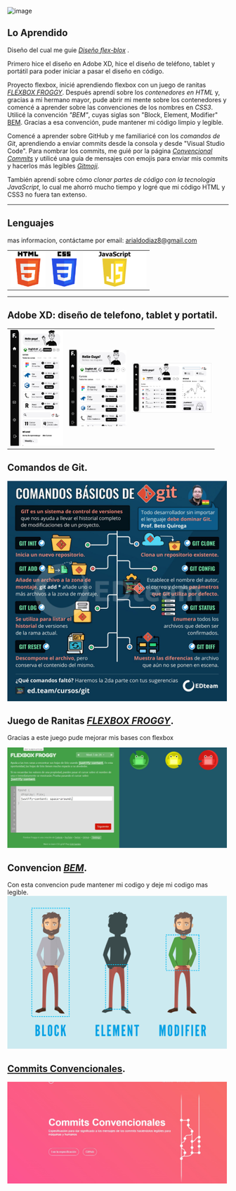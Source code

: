 ![image](https://github.com/arialdodev/dashboard-con-flexbox/assets/139005415/6b78684a-8d94-4c2a-9cb0-c559633fddf5)

## Lo Aprendido

Diseño del cual me guie <a href="https://co.pinterest.com/pin/618189486381336452/" target="_blank"> *Diseño flex-blox*</a> .

Primero hice el diseño en Adobe XD, hice el diseño de teléfono, tablet y portátil para poder iniciar a pasar el diseño en código.

Proyecto flexbox, inicié aprendiendo flexbox con un juego de ranitas <a href="https://flexboxfroggy.com/#es" target="_blank"> *FLEXBOX FROGGY*</a>. Después aprendí sobre los *contenedores en HTML* y, gracias a mi hermano mayor, pude abrir mi mente sobre los contenedores y comencé a aprender sobre las convenciones de los nombres en *CSS3*. Utilicé la convención *"BEM"*, cuyas siglas son "Block, Element, Modifier" <a href="https://www.freecodecamp.org/news/css-naming-conventions-that-will-save-you-hours-of-debugging-35cea737d849/" target="_blank">BEM</a>. Gracias a esa convención, pude mantener mi código limpio y legible.

Comencé a aprender sobre GitHub y me familiaricé con los *comandos de Git*, aprendiendo a enviar commits desde la consola y desde "Visual Studio Code". Para nombrar los commits, me guié por la página <a href="https://www.conventionalcommits.org/es/v1.0.0/" target="_blank">*Convencional Commits*</a> y utilicé una guía de mensajes con emojis para enviar mis commits y hacerlos más legibles <a href="https://gitmoji.dev/" target="_blank">*Gitmoji*</a>.

También aprendí sobre cómo *clonar partes de código con la tecnología JavaScript*, lo cual me ahorró mucho tiempo y logré que mi código HTML y CSS3 no fuera tan extenso.

---

## Lenguajes

mas informacion, contáctame por email: arialdodiaz8@gmail.com

<table>
<tr>
<td align="center"><img src="images/html-logo.png" width="80"></td>
<td align="center"><img src="images/css-logo.png" width="57"></td>
<td align="center"><img src="images/javascript-logo.png" width="145"></td>
</tr>
</table>

---
## Adobe XD: diseño de telefono, tablet y portatil.
<table>
<tr>
<td align="center"><img src="images/phone-Xd.jpg" width="120"></td>
<td align="center"><img src="images/tablet-Xd.jpg" width="130"></td>
<td align="center"><img src="images/portatil-Xd.jpg" width="180"></td>
</tr>
</table>

## Comandos de Git.
<img src="images/comamnds.jpg" width="500">

## Juego de Ranitas <a href="https://flexboxfroggy.com/#es" target="_blank"> *FLEXBOX FROGGY*</a>.
Gracias a este juego pude mejorar mis bases con flexbox

<img src="images/frog.jpg" width="500">

## Convencion <a href="https://www.freecodecamp.org/news/css-naming-conventions-that-will-save-you-hours-of-debugging-35cea737d849/" target="_blank"> *BEM*</a>.
Con esta convencion pude mantener mi codigo y deje mi codigo mas legible.
<img src="images/conventional-bem.png" width="500">

## <a href="https://www.conventionalcommits.org/es/v1.0.0/" target="_blank"> Commits Convencionales</a>.
<img src="images/Commits Convencionales.jpg" width="500">

